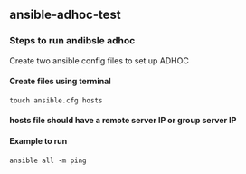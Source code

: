 ## ansible-adhoc-test

### Steps to run andibsle adhoc
Create two ansible config files to set up ADHOC
#### Create files using terminal
```touch ansible.cfg hosts```

#### hosts file should have a remote server IP or group server IP

#### Example to run 
```
ansible all -m ping
```
